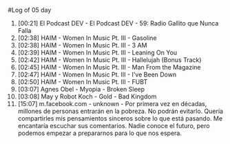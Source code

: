 #Log of 05 day

1. [00:21] El Podcast DEV - El Podcast DEV - 59: Radio Gallito que Nunca Falla
1. [02:38] HAIM - Women In Music Pt. III - Gasoline
1. [02:38] HAIM - Women In Music Pt. III - 3 AM
1. [02:39] HAIM - Women In Music Pt. III - Leaning On You
1. [02:42] HAIM - Women In Music Pt. III - Hallelujah (Bonus Track)
1. [02:45] HAIM - Women In Music Pt. III - Man From the Magazine
1. [02:47] HAIM - Women In Music Pt. III - I've Been Down
1. [02:50] HAIM - Women In Music Pt. III - FUBT
1. [03:07] Agnes Obel - Myopia - Broken Sleep
1. [03:08] May y Robot Koch - Gold - Bad Kingdom
1. [15:07] m.facebook.com - unknown - Por primera vez en décadas, millones de personas entrarán en la pobreza. No podrán evitarlo. Quería compartirles mis pensamientos sinceros sobre lo que está pasando. Me encantaría escuchar sus comentarios. Nadie conoce el futuro, pero podemos empezar a prepararnos para lo que nos espera.
